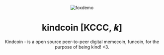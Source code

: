 <div align="center">

![foxdemo](https://kindcoin.cc/assets/images/favicon.png) 
#

<h1>kindcoin [KCCC, 𝒌]</h1>

 Kindcoin - is a open source peer-to-peer digital memecoin, funcoin, for the purpose of being kind! <3.
 
</div>

